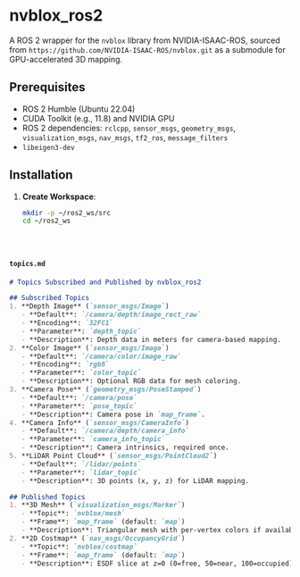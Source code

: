 # nvblox_ros2

A ROS 2 wrapper for the `nvblox` library from NVIDIA-ISAAC-ROS, sourced from `https://github.com/NVIDIA-ISAAC-ROS/nvblox.git` as a submodule for GPU-accelerated 3D mapping.

## Prerequisites
- ROS 2 Humble (Ubuntu 22.04)
- CUDA Toolkit (e.g., 11.8) and NVIDIA GPU
- ROS 2 dependencies: `rclcpp`, `sensor_msgs`, `geometry_msgs`, `visualization_msgs`, `nav_msgs`, `tf2_ros`, `message_filters`
- `libeigen3-dev`

## Installation
1. **Create Workspace**:
   ```bash
   mkdir -p ~/ros2_ws/src
   cd ~/ros2_ws
   




#### `topics.md`
```markdown
# Topics Subscribed and Published by nvblox_ros2

## Subscribed Topics
1. **Depth Image** (`sensor_msgs/Image`)
   - **Default**: `/camera/depth/image_rect_raw`
   - **Encoding**: `32FC1`
   - **Parameter**: `depth_topic`
   - **Description**: Depth data in meters for camera-based mapping.
2. **Color Image** (`sensor_msgs/Image`)
   - **Default**: `/camera/color/image_raw`
   - **Encoding**: `rgb8`
   - **Parameter**: `color_topic`
   - **Description**: Optional RGB data for mesh coloring.
3. **Camera Pose** (`geometry_msgs/PoseStamped`)
   - **Default**: `/camera/pose`
   - **Parameter**: `pose_topic`
   - **Description**: Camera pose in `map_frame`.
4. **Camera Info** (`sensor_msgs/CameraInfo`)
   - **Default**: `/camera/depth/camera_info`
   - **Parameter**: `camera_info_topic`
   - **Description**: Camera intrinsics, required once.
5. **LiDAR Point Cloud** (`sensor_msgs/PointCloud2`)
   - **Default**: `/lidar/points`
   - **Parameter**: `lidar_topic`
   - **Description**: 3D points (x, y, z) for LiDAR mapping.

## Published Topics
1. **3D Mesh** (`visualization_msgs/Marker`)
   - **Topic**: `nvblox/mesh`
   - **Frame**: `map_frame` (default: `map`)
   - **Description**: Triangular mesh with per-vertex colors if available.
2. **2D Costmap** (`nav_msgs/OccupancyGrid`)
   - **Topic**: `nvblox/costmap`
   - **Frame**: `map_frame` (default: `map`)
   - **Description**: ESDF slice at z=0 (0=free, 50=near, 100=occupied).
